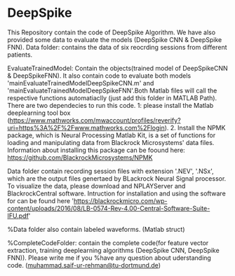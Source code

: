 # DeepSpike
This Repository contain the code of DeepSpike Algorithm. We have also provided some data to evaluate the models (DeepSpike CNN & DeepSpike FNN).
Data folder: contains the data of six reocrding sessions from different patients.

EvaluateTrainedModel: Contain the objects(trained model of DeepSpikeCNN & DeepSpikeFNN). It also contain code to evaluate both models 'mainEvaluateTrainedModelDeepSpikeCNN.m'
and 'mainEvaluateTrainedModelDeepSpikeFNN'.Both Matlab files will call the respective functions automatiaclly (just add this folder in MATLAB Path). There are two dependecies to run this code. 1: please install the Matlab deeplearning tool box (https://www.mathworks.com/mwaccount/profiles/reverify?uri=https%3A%2F%2Fwww.mathworks.com%2Flogin). 
2. Install the NPMK package, which is Neural Processing Matlab Kit, is a set of functions for loading 
and manipulating data from Blackrock Microsystems' data files. Information about installing this package can be foound here: https://github.com/BlackrockMicrosystems/NPMK 

Data folder contain recording session files with extension '.NEV', '.NSx', which are the output files genertaed by BLackrock Neural Signal processor. To visualize the data, please download and NPLAYServer and BlackrockCentral software. Intruction for installation and using the software for can be found here 
'https://blackrockmicro.com/wp-content/uploads/2016/08/LB-0574-Rev-4.00-Central-Software-Suite-IFU.pdf'

%Data folder also contain labeled waveforms. (Matlab struct)

%CompleteCodeFolder: contain the complete code(for feature vector extraction, training deeplearning algorithms (DeepSpike CNN, DeepSpike FNN)). Please write me if you 
%have any question about uderstanding code. (muhammad.saif-ur-rehman@tu-dortmund.de)

 

 
